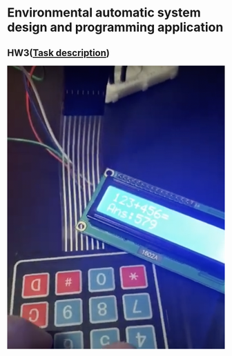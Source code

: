 # Environmental automatic system design and programming application

## HW3([Task description](https://github.com/b06608062/calculator-arduino/blob/master/環境自動化－作業三.pdf))
![This is an image](https://github.com/b06608062/calculator-arduino/blob/master/demo_image/截圖%202022-04-03%20下午7.30.50.png)
